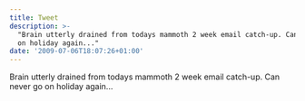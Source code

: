 ```yaml
---
title: Tweet
description: >-
  "Brain utterly drained from todays mammoth 2 week email catch-up. Can never go
  on holiday again..."
date: '2009-07-06T18:07:26+01:00'
---
```

Brain utterly drained from todays mammoth 2 week email catch-up. Can never go on holiday again...
